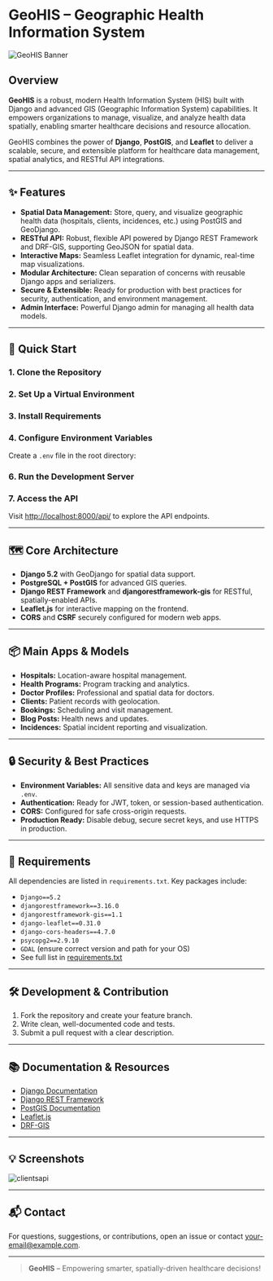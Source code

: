 # GeoHIS – Geographic Health Information System

![GeoHIS Banner](your-image-path.jpg)

## Overview

**GeoHIS** is a robust, modern Health Information System (HIS) built with Django and advanced GIS (Geographic Information System) capabilities. It empowers organizations to manage, visualize, and analyze health data spatially, enabling smarter healthcare decisions and resource allocation.

GeoHIS combines the power of **Django**, **PostGIS**, and **Leaflet** to deliver a scalable, secure, and extensible platform for healthcare data management, spatial analytics, and RESTful API integrations.

---

## ✨ Features

- **Spatial Data Management:** Store, query, and visualize geographic health data (hospitals, clients, incidences, etc.) using PostGIS and GeoDjango.
- **RESTful API:** Robust, flexible API powered by Django REST Framework and DRF-GIS, supporting GeoJSON for spatial data.
- **Interactive Maps:** Seamless Leaflet integration for dynamic, real-time map visualizations.
- **Modular Architecture:** Clean separation of concerns with reusable Django apps and serializers.
- **Secure & Extensible:** Ready for production with best practices for security, authentication, and environment management.
- **Admin Interface:** Powerful Django admin for managing all health data models.

---

## 🚀 Quick Start

### 1. **Clone the Repository**



### 2. **Set Up a Virtual Environment**


### 3. **Install Requirements**



### 4. **Configure Environment Variables**

Create a `.env` file in the root directory:



### 6. **Run the Development Server**



### 7. **Access the API**

Visit [http://localhost:8000/api/](http://localhost:8000/api/) to explore the API endpoints.

---

## 🗺️ Core Architecture

- **Django 5.2** with GeoDjango for spatial data support.
- **PostgreSQL + PostGIS** for advanced GIS queries.
- **Django REST Framework** and **djangorestframework-gis** for RESTful, spatially-enabled APIs.
- **Leaflet.js** for interactive mapping on the frontend.
- **CORS** and **CSRF** securely configured for modern web apps.

---

## 📦 Main Apps & Models

- **Hospitals:** Location-aware hospital management.
- **Health Programs:** Program tracking and analytics.
- **Doctor Profiles:** Professional and spatial data for doctors.
- **Clients:** Patient records with geolocation.
- **Bookings:** Scheduling and visit management.
- **Blog Posts:** Health news and updates.
- **Incidences:** Spatial incident reporting and visualization.

---

## 🔒 Security & Best Practices

- **Environment Variables:** All sensitive data and keys are managed via `.env`.
- **Authentication:** Ready for JWT, token, or session-based authentication.
- **CORS:** Configured for safe cross-origin requests.
- **Production Ready:** Disable debug, secure secret keys, and use HTTPS in production.

---

## 🧩 Requirements

All dependencies are listed in `requirements.txt`. Key packages include:

- `Django==5.2`
- `djangorestframework==3.16.0`
- `djangorestframework-gis==1.1`
- `django-leaflet==0.31.0`
- `django-cors-headers==4.7.0`
- `psycopg2==2.9.10`
- `GDAL` (ensure correct version and path for your OS)
- See full list in [requirements.txt](requirements.txt)

---

## 🛠️ Development & Contribution

1. Fork the repository and create your feature branch.
2. Write clean, well-documented code and tests.
3. Submit a pull request with a clear description.

---

## 📚 Documentation & Resources

- [Django Documentation](https://docs.djangoproject.com/en/5.2/)
- [Django REST Framework](https://www.django-rest-framework.org/)
- [PostGIS Documentation](https://postgis.net/documentation/)
- [Leaflet.js](https://leafletjs.com/)
- [DRF-GIS](https://github.com/openwisp/django-rest-framework-gis)

---

## 💡 Screenshots
![clientsapi](https://github.com/user-attachments/assets/614f5917-775f-4aa2-8844-334b19fdbc8a)


---

## 📬 Contact

For questions, suggestions, or contributions, open an issue or contact [your-email@example.com](mailto:your-email@example.com).

---

> **GeoHIS** – Empowering smarter, spatially-driven healthcare decisions!

